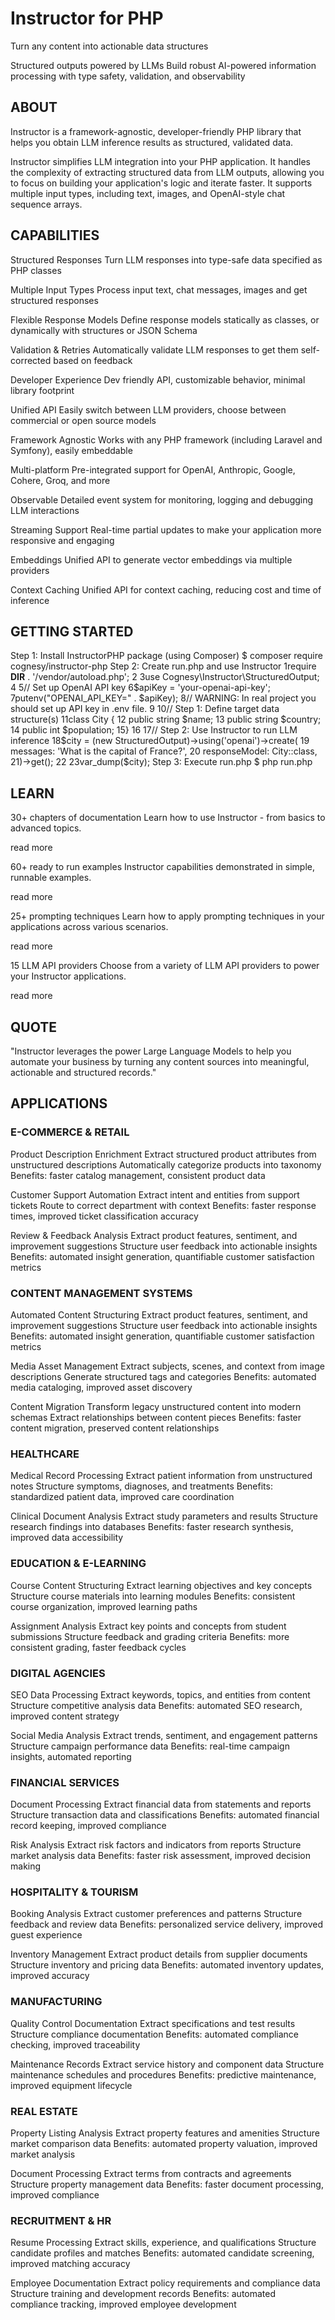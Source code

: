# Instructor for PHP

Turn any content into actionable data structures

Structured outputs powered by LLMs
Build robust AI-powered information processing with type safety, validation, and observability

## ABOUT
Instructor is a framework-agnostic, developer-friendly PHP library that helps you obtain LLM inference results as structured, validated data.

Instructor simplifies LLM integration into your PHP application. It handles the complexity of extracting structured data from LLM outputs, allowing you to focus on building your application's logic and iterate faster. It supports multiple input types, including text, images, and OpenAI-style chat sequence arrays.

## CAPABILITIES

Structured Responses
Turn LLM responses into type-safe data specified as PHP classes

Multiple Input Types
Process input text, chat messages, images and get structured responses

Flexible Response Models
Define response models statically as classes, or dynamically with structures or JSON Schema

Validation & Retries
Automatically validate LLM responses to get them self-corrected based on feedback

Developer Experience
Dev friendly API, customizable behavior, minimal library footprint

Unified API
Easily switch between LLM providers, choose between commercial or open source models

Framework Agnostic
Works with any PHP framework (including Laravel and Symfony), easily embeddable

Multi-platform
Pre-integrated support for OpenAI, Anthropic, Google, Cohere, Groq, and more

Observable
Detailed event system for monitoring, logging and debugging LLM interactions

Streaming Support
Real-time partial updates to make your application more responsive and engaging

Embeddings
Unified API to generate vector embeddings via multiple providers

Context Caching
Unified API for context caching, reducing cost and time of inference

## GETTING STARTED

Step 1: Install InstructorPHP package (using Composer)
$ composer require cognesy/instructor-php
Step 2: Create run.php and use Instructor
1require __DIR__ . '/vendor/autoload.php';
2
3use Cognesy\Instructor\StructuredOutput;
4
5// Set up OpenAI API key
6$apiKey = 'your-openai-api-key';
7putenv("OPENAI_API_KEY=" . $apiKey);
8// WARNING: In real project you should set up API key in .env file.
9
10// Step 1: Define target data structure(s)
11class City {
12 public string $name;
13 public string $country;
14 public int $population;
15}
16
17// Step 2: Use Instructor to run LLM inference
18$city = (new StructuredOutput)->using('openai')->create(
19 messages: 'What is the capital of France?',
20 responseModel: City::class,
21)->get();
22
23var_dump($city);
Step 3: Execute run.php
$ php run.php

## LEARN
30+
chapters of documentation
Learn how to use Instructor - from basics to advanced topics.

read more

60+
ready to run examples
Instructor capabilities demonstrated in simple, runnable examples.

read more

25+
prompting techniques
Learn how to apply prompting techniques in your applications across various scenarios.

read more

15
LLM API providers
Choose from a variety of LLM API providers to power your Instructor applications.

read more

## QUOTE

"Instructor leverages the power Large Language Models to help you automate your business by turning any content sources into meaningful, actionable and structured records."

## APPLICATIONS

### E-COMMERCE & RETAIL

Product Description Enrichment
Extract structured product attributes from unstructured descriptions
Automatically categorize products into taxonomy
Benefits: faster catalog management, consistent product data

Customer Support Automation
Extract intent and entities from support tickets
Route to correct department with context
Benefits: faster response times, improved ticket classification accuracy

Review & Feedback Analysis
Extract product features, sentiment, and improvement suggestions
Structure user feedback into actionable insights
Benefits: automated insight generation, quantifiable customer satisfaction metrics

### CONTENT MANAGEMENT SYSTEMS

Automated Content Structuring
Extract product features, sentiment, and improvement suggestions
Structure user feedback into actionable insights
Benefits: automated insight generation, quantifiable customer satisfaction metrics

Media Asset Management
Extract subjects, scenes, and context from image descriptions
Generate structured tags and categories
Benefits: automated media cataloging, improved asset discovery

Content Migration
Transform legacy unstructured content into modern schemas
Extract relationships between content pieces
Benefits: faster content migration, preserved content relationships

### HEALTHCARE

Medical Record Processing
Extract patient information from unstructured notes
Structure symptoms, diagnoses, and treatments
Benefits: standardized patient data, improved care coordination

Clinical Document Analysis
Extract study parameters and results
Structure research findings into databases
Benefits: faster research synthesis, improved data accessibility

### EDUCATION & E-LEARNING

Course Content Structuring
Extract learning objectives and key concepts
Structure course materials into learning modules
Benefits: consistent course organization, improved learning paths

Assignment Analysis
Extract key points and concepts from student submissions
Structure feedback and grading criteria
Benefits: more consistent grading, faster feedback cycles

### DIGITAL AGENCIES

SEO Data Processing
Extract keywords, topics, and entities from content
Structure competitive analysis data
Benefits: automated SEO research, improved content strategy

Social Media Analysis
Extract trends, sentiment, and engagement patterns
Structure campaign performance data
Benefits: real-time campaign insights, automated reporting

### FINANCIAL SERVICES

Document Processing
Extract financial data from statements and reports
Structure transaction data and classifications
Benefits: automated financial record keeping, improved compliance

Risk Analysis
Extract risk factors and indicators from reports
Structure market analysis data
Benefits: faster risk assessment, improved decision making

### HOSPITALITY & TOURISM

Booking Analysis
Extract customer preferences and patterns
Structure feedback and review data
Benefits: personalized service delivery, improved guest experience

Inventory Management
Extract product details from supplier documents
Structure inventory and pricing data
Benefits: automated inventory updates, improved accuracy

### MANUFACTURING

Quality Control Documentation
Extract specifications and test results
Structure compliance documentation
Benefits: automated compliance checking, improved traceability

Maintenance Records
Extract service history and component data
Structure maintenance schedules and procedures
Benefits: predictive maintenance, improved equipment lifecycle

### REAL ESTATE

Property Listing Analysis
Extract property features and amenities
Structure market comparison data
Benefits: automated property valuation, improved market analysis

Document Processing
Extract terms from contracts and agreements
Structure property management data
Benefits: faster document processing, improved compliance

### RECRUITMENT & HR

Resume Processing
Extract skills, experience, and qualifications
Structure candidate profiles and matches
Benefits: automated candidate screening, improved matching accuracy

Employee Documentation
Extract policy requirements and compliance data
Structure training and development records
Benefits: automated compliance tracking, improved employee development
